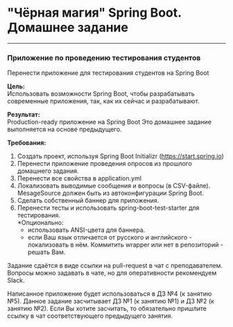 # "Чёрная магия" Spring Boot. Домашнее задание

---

### Приложение по проведению тестирования студентов

Перенести приложение для тестирования студентов на Spring Boot

**Цель:**</br>
Использовать возможности Spring Boot, чтобы разрабатывать современные приложения, так, как их сейчас и разрабатывают.

**Результат:**</br>
Production-ready приложение на Spring Boot
Это домашнее задание выполняется на основе предыдущего.

**Требования:**
1. Создать проект, используя Spring Boot Initializr (https://start.spring.io)
2. Перенести приложение проведения опросов из прошлого домашнего задания.
3. Перенести все свойства в application.yml
4. Локализовать выводимые сообщения и вопросы (в CSV-файле). MesageSource должен быть из автоконфигурации Spring Boot.
5. Сделать собственный баннер для приложения.
6. Перенести тесты и использовать spring-boot-test-starter для тестирования.</br>
   *Опционально:
   - использовать ANSI-цвета для баннера.
   - если Ваш язык отличается от русского и английского - локализовать в нём.
   Коммитить wrapper или нет в репозиторий - решать Вам.

Задание сдаётся в виде ссылки на pull-request в чат с преподавателем.
Вопросы можно задавать в чате, но для оперативности рекомендуем Slack.

Написанное приложение будет использоваться в ДЗ №4 (к занятию №5).
Данное задание засчитывает ДЗ №1 (к занятию №1) и ДЗ №2 (к занятию №2).
Если Вы хотите засчитать, то обязательно пришлите ссылку в чат соответствующего предыдущего занятия.
